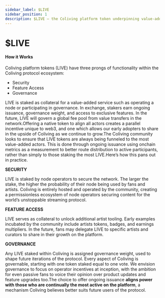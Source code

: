 ```yaml
---
sidebar_label: $LIVE
sidebar_position: 1
description: $LIVE — the Coliving platform token underpinning value-added actions in Coliving
---
```


# $LIVE

#### How it Works

Coliving platform tokens \(LIVE\) have three prongs of functionality within the Coliving protocol ecosystem:

* Security
* Feature Access
* Governance

LIVE is staked as collateral for a value-added service such as operating a node or participating in governance. In exchange, stakers earn ongoing issuance, governance weight, and access to exclusive features. In the future, LIVE will govern a global fee pool from value transfers in the network.Offering a native token to align all actors creates a parallel incentive unique to web3, and one which allows our early adopters to share in the upside of Coliving as we continue to grow.The Coliving community looks to ensure that LIVE tokens are always being funneled to the most value-added actors. This is done through ongoing issuance using onchain metrics as a measurement to better route distribution to active participants, rather than simply to those staking the most LIVE.Here’s how this pans out in practice.

**SECURITY**

LIVE is staked by node operators to secure the network. The larger the stake, the higher the probability of their node being used by fans and artists. Coliving is entirely hosted and operated by the community, creating a permissionless ecosystem of node operators securing content for the world’s unstoppable streaming protocol.

**FEATURE ACCESS**

LIVE serves as collateral to unlock additional artist tooling. Early examples incubated by the community include artists tokens, badges, and earnings multipliers. In the future, fans may delegate LIVE to specific artists and curators to share in their growth on the platform.

**GOVERNANCE**

Any LIVE staked within Coliving is assigned governance weight, used to shape future iterations of the protocol. Every aspect of Coliving is governable, starting with one token staked equal to one vote. We envision governance to focus on operator incentives at inception, with the ambition for even passive fans to voice their opinion over product updates and feature upgrades too.The choice to offer ongoing issuance **aligns power with those who are continually the most active on the platform**, a mechanism Coliving believes better suits future users of the protocol.
